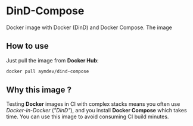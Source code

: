 # DinD-Compose
Docker image with Docker (DinD) and Docker Compose.
The image

## How to use
Just pull the image from **Docker Hub**:
```sh
docker pull aymdev/dind-compose
```

## Why this image ?
Testing **Docker** images in CI with complex stacks means you often use *Docker-in-Docker* (*"DinD"*), 
and you install **Docker Compose** which takes time.
You can use this image to avoid consuming CI build minutes.